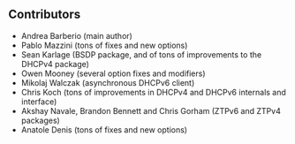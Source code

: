 ## Contributors

* Andrea Barberio (main author)
* Pablo Mazzini (tons of fixes and new options)
* Sean Karlage (BSDP package, and of tons of improvements to the DHCPv4 package)
* Owen Mooney (several option fixes and modifiers)
* Mikolaj Walczak (asynchronous DHCPv6 client)
* Chris Koch (tons of improvements in DHCPv4 and DHCPv6 internals and interface)
* Akshay Navale, Brandon Bennett and Chris Gorham (ZTPv6 and ZTPv4 packages)
* Anatole Denis (tons of fixes and new options)
